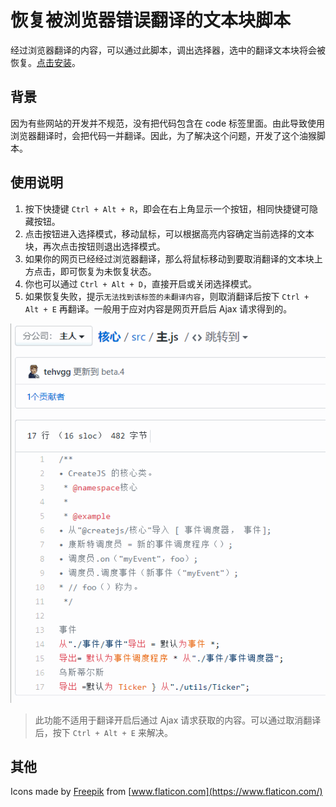 # 恢复被浏览器错误翻译的文本块脚本

经过浏览器翻译的内容，可以通过此脚本，调出选择器，选中的翻译文本块将会被恢复。[点击安装](https://greasyfork.org/zh-CN/scripts/401888.js)。

## 背景

因为有些网站的开发并不规范，没有把代码包含在 code 标签里面。由此导致使用浏览器翻译时，会把代码一并翻译。因此，为了解决这个问题，开发了这个油猴脚本。

## 使用说明

1. 按下快捷键 `Ctrl + Alt + R`，即会在右上角显示一个按钮，相同快捷键可隐藏按钮。
2. 点击按钮进入选择模式，移动鼠标，可以根据高亮内容确定当前选择的文本块，再次点击按钮则退出选择模式。
3. 如果你的网页已经经过浏览器翻译，那么将鼠标移动到要取消翻译的文本块上方点击，即可恢复为未恢复状态。
4. 你也可以通过 `Ctrl + Alt + D`，直接开启或关闭选择模式。
5. 如果恢复失败，提示`无法找到该标签的未翻译内容`，则取消翻译后按下 `Ctrl + Alt + E` 再翻译。一般用于应对内容是网页开启后 Ajax 请求得到的。

![example](./example.gif)

> 此功能不适用于翻译开启后通过 Ajax 请求获取的内容。可以通过取消翻译后，按下 `Ctrl + Alt + E` 来解决。

## 其他

Icons made by [Freepik](https://www.flaticon.com/authors/freepik) from [www.flaticon.com](https://www.flaticon.com/)